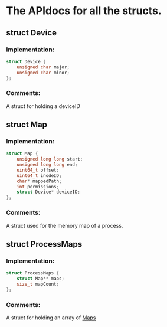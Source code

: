 # The APIdocs for all the structs.
## struct Device
### Implementation:
```c++
struct Device {
    unsigned char major;
    unsigned char minor;
};
```
### Comments:
A struct for holding a deviceID
## struct Map
### Implementation:
```c++
struct Map {
    unsigned long long start;
    unsigned long long end;
    uint64_t offset;
    uint64_t inodeID;
    char* mappedPath;
    int permissions;
    struct Device* deviceID;
};
```
### Comments:
A struct used for the memory map of a process.
## struct ProcessMaps
### Implementation:
```c++
struct ProcessMaps {
    struct Map** maps;
    size_t mapCount;
};
```
### Comments:
A struct for holding an array of [Maps](structs.md#struct-map)